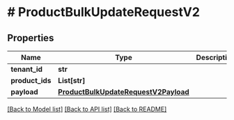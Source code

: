 # # ProductBulkUpdateRequestV2


## Properties 


Name | Type | Description | Notes
------------ | ------------- | ------------- | -------------
**tenant_id**| **str** |   | [optional]
**product_ids**| **List[str]** |   | [optional]
**payload**| [**ProductBulkUpdateRequestV2Payload**](ProductBulkUpdateRequestV2Payload.md) |   | [optional]


[[Back to Model list]](../../README.md#models) [[Back to API list]](../../README.md#endpoints) [[Back to README]](../../README.md)

